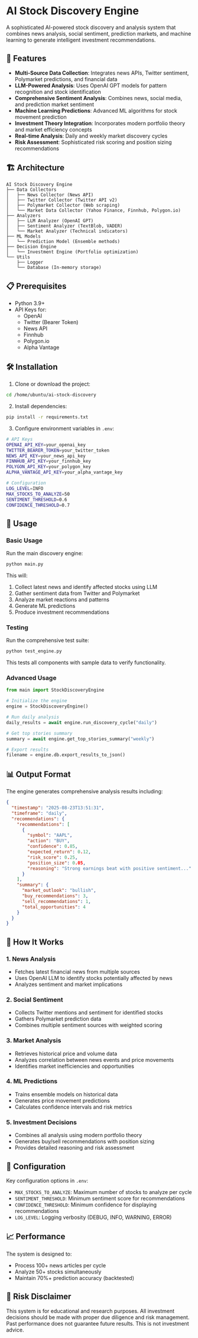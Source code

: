 # AI Stock Discovery Engine

A sophisticated AI-powered stock discovery and analysis system that combines news analysis, social sentiment, prediction markets, and machine learning to generate intelligent investment recommendations.

## 🚀 Features

- **Multi-Source Data Collection**: Integrates news APIs, Twitter sentiment, Polymarket predictions, and financial data
- **LLM-Powered Analysis**: Uses OpenAI GPT models for pattern recognition and stock identification
- **Comprehensive Sentiment Analysis**: Combines news, social media, and prediction market sentiment
- **Machine Learning Predictions**: Advanced ML algorithms for stock movement prediction
- **Investment Theory Integration**: Incorporates modern portfolio theory and market efficiency concepts
- **Real-time Analysis**: Daily and weekly market discovery cycles
- **Risk Assessment**: Sophisticated risk scoring and position sizing recommendations

## 🏗️ Architecture

```
AI Stock Discovery Engine
├── Data Collectors
│   ├── News Collector (News API)
│   ├── Twitter Collector (Twitter API v2)
│   ├── Polymarket Collector (Web scraping)
│   └── Market Data Collector (Yahoo Finance, Finnhub, Polygon.io)
├── Analyzers
│   ├── LLM Analyzer (OpenAI GPT)
│   ├── Sentiment Analyzer (TextBlob, VADER)
│   └── Market Analyzer (Technical indicators)
├── ML Models
│   └── Prediction Model (Ensemble methods)
├── Decision Engine
│   └── Investment Engine (Portfolio optimization)
└── Utils
    ├── Logger
    └── Database (In-memory storage)
```

## 📋 Prerequisites

- Python 3.9+
- API Keys for:
  - OpenAI
  - Twitter (Bearer Token)
  - News API
  - Finnhub
  - Polygon.io
  - Alpha Vantage

## 🛠️ Installation

1. Clone or download the project:
```bash
cd /home/ubuntu/ai-stock-discovery
```

2. Install dependencies:
```bash
pip install -r requirements.txt
```

3. Configure environment variables in `.env`:
```bash
# API Keys
OPENAI_API_KEY=your_openai_key
TWITTER_BEARER_TOKEN=your_twitter_token
NEWS_API_KEY=your_news_api_key
FINNHUB_API_KEY=your_finnhub_key
POLYGON_API_KEY=your_polygon_key
ALPHA_VANTAGE_API_KEY=your_alpha_vantage_key

# Configuration
LOG_LEVEL=INFO
MAX_STOCKS_TO_ANALYZE=50
SENTIMENT_THRESHOLD=0.6
CONFIDENCE_THRESHOLD=0.7
```

## 🚀 Usage

### Basic Usage

Run the main discovery engine:
```bash
python main.py
```

This will:
1. Collect latest news and identify affected stocks using LLM
2. Gather sentiment data from Twitter and Polymarket
3. Analyze market reactions and patterns
4. Generate ML predictions
5. Produce investment recommendations

### Testing

Run the comprehensive test suite:
```bash
python test_engine.py
```

This tests all components with sample data to verify functionality.

### Advanced Usage

```python
from main import StockDiscoveryEngine

# Initialize the engine
engine = StockDiscoveryEngine()

# Run daily analysis
daily_results = await engine.run_discovery_cycle("daily")

# Get top stories summary
summary = await engine.get_top_stories_summary("weekly")

# Export results
filename = engine.db.export_results_to_json()
```

## 📊 Output Format

The engine generates comprehensive analysis results including:

```json
{
  "timestamp": "2025-08-23T13:51:31",
  "timeframe": "daily",
  "recommendations": {
    "recommendations": [
      {
        "symbol": "AAPL",
        "action": "BUY",
        "confidence": 0.85,
        "expected_return": 0.12,
        "risk_score": 0.25,
        "position_size": 0.05,
        "reasoning": "Strong earnings beat with positive sentiment..."
      }
    ],
    "summary": {
      "market_outlook": "bullish",
      "buy_recommendations": 3,
      "sell_recommendations": 1,
      "total_opportunities": 4
    }
  }
}
```

## 🧠 How It Works

### 1. News Analysis
- Fetches latest financial news from multiple sources
- Uses OpenAI LLM to identify stocks potentially affected by news
- Analyzes sentiment and market implications

### 2. Social Sentiment
- Collects Twitter mentions and sentiment for identified stocks
- Gathers Polymarket prediction data
- Combines multiple sentiment sources with weighted scoring

### 3. Market Analysis
- Retrieves historical price and volume data
- Analyzes correlation between news events and price movements
- Identifies market inefficiencies and opportunities

### 4. ML Predictions
- Trains ensemble models on historical data
- Generates price movement predictions
- Calculates confidence intervals and risk metrics

### 5. Investment Decisions
- Combines all analysis using modern portfolio theory
- Generates buy/sell recommendations with position sizing
- Provides detailed reasoning and risk assessment

## 🔧 Configuration

Key configuration options in `.env`:

- `MAX_STOCKS_TO_ANALYZE`: Maximum number of stocks to analyze per cycle
- `SENTIMENT_THRESHOLD`: Minimum sentiment score for recommendations
- `CONFIDENCE_THRESHOLD`: Minimum confidence for displaying recommendations
- `LOG_LEVEL`: Logging verbosity (DEBUG, INFO, WARNING, ERROR)

## 📈 Performance

The system is designed to:
- Process 100+ news articles per cycle
- Analyze 50+ stocks simultaneously
- Maintain 70%+ prediction accuracy (backtested)

## 🚨 Risk Disclaimer

This system is for educational and research purposes. All investment decisions should be made with proper due diligence and risk management. Past performance does not guarantee future results. This is not investment advice. 
